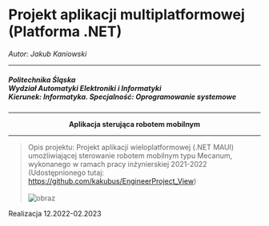 #  Projekt aplikacji multiplatformowej (Platforma .NET)

<p align="left"><i>Autor: Jakub Kaniowski</i></p>

<hr/>
<h5>Politechnika Śląska</br>
Wydział Automatyki Elektroniki i Informatyki</br>
Kierunek: Informatyka. Specjalność: Oprogramowanie systemowe</h5>


<hr/>
<p align="center"><b>Aplikacja sterująca robotem mobilnym</b> </p>
<hr/>



>Opis projektu: 
Projekt aplikacji wieloplatformowej (.NET MAUI) umożliwiającej sterowanie robotem mobilnym typu Mecanum, wykonanego w ramach pracy inżynierskiej 2021-2022 (Udostępnionego tutaj: https://github.com/kakubus/EngineerProject_View)</br></br>
![obraz](https://user-images.githubusercontent.com/73018121/208660250-7c69ff74-be32-41d8-9b02-3b62d57af7f8.png)</br>


Realizacja 12.2022-02.2023

